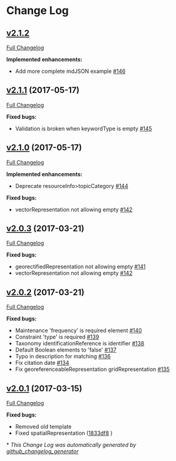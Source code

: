 # Change Log

## [v2.1.2](https://github.com/adiwg/mdJson-schemas/tree/v2.1.2)

[Full Changelog](https://github.com/adiwg/mdJson-schemas/compare/v2.1.1...v2.1.2)

**Implemented enhancements:**

- Add more complete mdJSON example [\#146](https://github.com/adiwg/mdJson-schemas/issues/146)

## [v2.1.1](https://github.com/adiwg/mdJson-schemas/tree/v2.1.1) (2017-05-17)
[Full Changelog](https://github.com/adiwg/mdJson-schemas/compare/v2.1.0...v2.1.1)

**Fixed bugs:**

- Validation is broken when keywordType is empty [\#145](https://github.com/adiwg/mdJson-schemas/issues/145)

## [v2.1.0](https://github.com/adiwg/mdJson-schemas/tree/v2.1.0) (2017-05-17)
[Full Changelog](https://github.com/adiwg/mdJson-schemas/compare/v2.0.3...v2.1.0)

**Implemented enhancements:**

- Deprecate resourceInfo\>topicCategory [\#144](https://github.com/adiwg/mdJson-schemas/issues/144)

**Fixed bugs:**

- vectorRepresentation not allowing empty [\#142](https://github.com/adiwg/mdJson-schemas/issues/142)

## [v2.0.3](https://github.com/adiwg/mdJson-schemas/tree/v2.0.3) (2017-03-21)
[Full Changelog](https://github.com/adiwg/mdJson-schemas/compare/v2.0.2...v2.0.3)

**Fixed bugs:**

- georectifiedRepresentation not allowing empty [\#141](https://github.com/adiwg/mdJson-schemas/issues/141)
- vectorRepresentation not allowing empty [\#142](https://github.com/adiwg/mdJson-schemas/issues/142)

## [v2.0.2](https://github.com/adiwg/mdJson-schemas/tree/v2.0.2) (2017-03-21)
[Full Changelog](https://github.com/adiwg/mdJson-schemas/compare/v2.0.1...v2.0.2)

**Fixed bugs:**

- Maintenance 'frequency' is required element [\#140](https://github.com/adiwg/mdJson-schemas/issues/140)
- Constraint 'type' is required [\#139](https://github.com/adiwg/mdJson-schemas/issues/139)
- Taxonomy identificationReference is identifier [\#138](https://github.com/adiwg/mdJson-schemas/issues/138)
- Default Boolean elements to 'false' [\#137](https://github.com/adiwg/mdJson-schemas/issues/137)
- Typo in description for matching [\#136](https://github.com/adiwg/mdJson-schemas/issues/136)
- Fix citation date [\#134](https://github.com/adiwg/mdJson-schemas/issues/134)
- Fix georeferenceableRepresentation gridRepresentation [\#135](https://github.com/adiwg/mdJson-schemas/issues/135)

## [v2.0.1](https://github.com/adiwg/mdJson-schemas/tree/v2.0.1) (2017-03-15)
[Full Changelog](https://github.com/adiwg/mdJson-schemas/compare/v2.0.0...v2.0.1)

**Fixed bugs:**

- Removed old template
- Fixed spatialRepresentation ([1833df8](https://github.com/adiwg/mdJson-schemas/commit/1833df80b9324dfbc5eb067821bde4a8011ccc08) )


\* *This Change Log was automatically generated by [github_changelog_generator](https://github.com/skywinder/Github-Changelog-Generator)*
